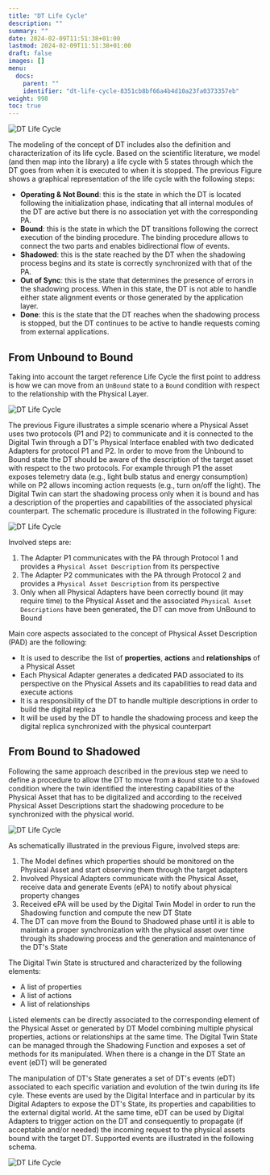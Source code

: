 ```yaml
---
title: "DT Life Cycle"
description: ""
summary: ""
date: 2024-02-09T11:51:38+01:00
lastmod: 2024-02-09T11:51:38+01:00
draft: false
images: []
menu:
  docs:
    parent: ""
    identifier: "dt-life-cycle-8351cb8bf66a4b4d10a23fa0373357eb"
weight: 998
toc: true
---
```



![DT Life Cycle](images/life_cycle.jpeg)

The modeling of the concept of DT includes also the definition and characterization of its life cycle. 
Based on the scientific literature, we model (and then map into the library) a life cycle with 5 states 
through which the DT goes from when it is executed to when it is stopped. 
The previous Figure shows a graphical representation of the life cycle with the following steps:

- **Operating & Not Bound**: this is the state in which the DT is located following the initialization phase, 
indicating that all internal modules of the DT are active but there is no association yet with the corresponding PA.
- **Bound**: this is the state in which the DT transitions following the correct execution of the binding procedure. 
The binding procedure allows to connect the two parts and enables bidirectional flow of events.
- **Shadowed**: this is the state reached by the DT when the shadowing process begins and its state 
is correctly synchronized with that of the PA.
- **Out of Sync**: this is the state that determines the presence of errors in the shadowing process.
When in this state, the DT is not able to handle either state alignment events or those generated 
by the application layer.
- **Done**: this is the state that the DT reaches when the shadowing process is stopped, 
but the DT continues to be active to handle requests coming from external applications.

## From Unbound to Bound

Taking into account the target reference Life Cycle the first point to address is how we can move from an `UnBound` state
to a `Bound` condition with respect to the relationship with the Physical Layer. 

![DT Life Cycle](images/unbound_to_bound.jpeg)

The previous Figure illustrates a simple scenario where a Physical Asset uses two protocols (P1 and P2) to communicate and it is 
connected to the Digital Twin through a DT's Physical Interface enabled with two dedicated Adapters for protocol P1 and P2.
In order to move from the Unbound to Bound state the DT should be aware of the description of the target asset with respect to
the two protocols. For example through P1 the asset exposes telemetry data (e.g., light bulb status and energy consumption) 
while on P2 allows incoming action requests (e.g., turn on/off the light). The Digital Twin can start the shadowing process 
only when it is bound and has a description of the properties and capabilities of the associated physical counterpart.
The schematic procedure is illustrated in the following Figure: 

![DT Life Cycle](images/unbound_to_bound_steps.jpeg)

Involved steps are: 

1. The Adapter P1 communicates with the PA through Protocol 1 and provides a ``Physical Asset Description`` from its perspective
2. The Adapter P2 communicates with the PA through Protocol 2 and provides a ``Physical Asset Description`` from its perspective
3. Only when all Physical Adapters have been correctly bound (it may require time) to the Physical Asset and the associated ``Physical Asset Descriptions`` 
have been generated, the DT can move from UnBound to Bound

Main core aspects associated to the concept of Physical Asset Description (PAD) are the following: 

- It is used to describe the list of **properties**, **actions** and **relationships** of a Physical Asset
- Each Physical Adapter generates a dedicated PAD associated to its perspective on the Physical Assets 
and its capabilities to read data and execute actions
- It is a responsibility of the DT to handle multiple descriptions in order to build the digital replica
- It will be used by the DT to handle the shadowing process and keep the digital replica synchronized with the physical counterpart

## From Bound to Shadowed

Following the same approach described in the previous step we need to define a procedure to allow the DT to move from  a `Bound` state
to a `Shadowed` condition where the twin identified the interesting capabilities of the Physical Asset that has to be 
digitalized and according to the received Physical Asset Descriptions start the shadowing procedure to be synchronized with the physical world.

![DT Life Cycle](images/bound_to_shadowed.jpeg)

As schematically illustrated in the previous Figure, involved steps are:

1. The Model defines which properties should be monitored on the Physical Asset and start observing 
them through the target adapters
2. Involved Physical Adapters communicate with the Physical Asset, receive data and generate Events (ePA) 
to notify about physical property changes
3. Received ePA will be used by the Digital Twin Model in order to run the
Shadowing function and compute the new DT State
4. The DT can move from the Bound to Shadowed phase until it is able to maintain a proper synchronization 
with the physical asset over time through its shadowing process and the generation and maintenance of the DT's State

The Digital Twin State is structured and characterized by the following elements:

- A list of properties
- A list of actions
- A list of relationships

Listed elements can be directly associated to the corresponding element of the Physical Asset or generated by DT Model 
combining multiple physical properties, actions or relationships at the same time. The Digital Twin State can be managed
through the Shadowing Function and exposes a set of methods for its manipulated. When there is a change in the DT State an event (eDT) will be generated

The manipulation of DT's State generates a set of DT's events (eDT) associated to each specific variation and evolution of the 
twin during its life cyle. These events are used by the Digital Interface and in particular by its Digital Adapters to 
expose the DT's State, its properties and capabilities to the external digital world. At the same time, eDT can be used by
Digital Adapters to trigger action on the DT and consequently to propagate (if acceptable and/or needed) 
the incoming request to the physical assets bound with the target DT. Supported events are illustrated in the following 
schema. 

![DT Life Cycle](images/wldt_digital_events.jpeg)
